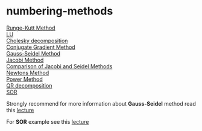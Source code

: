 # numbering-methods

[Runge-Kutt Method](https://github.com/mrcracken/numbering-methods/blob/master/MethodRunge-Kutta.py)<br>
[LU](https://github.com/mrcracken/numbering-methods/blob/master/LU.py)<br>
[Cholesky decomposition](https://github.com/mrcracken/numbering-methods/blob/master/Cholesky.py)<br>
[Conjugate Gradient Method](https://github.com/mrcracken/numbering-methods/blob/master/ConjugateGradient.py)<br>
[Gauss-Seidel Method](https://github.com/mrcracken/numbering-methods/blob/master/GaussSeidelMethod.py)<br>
[Jacobi Method](https://github.com/mrcracken/numbering-methods/blob/master/JacobiMethod.py)<br>
[Comparison of Jacobi and Seidel Methods](https://github.com/mrcracken/numbering-methods/blob/master/JacobiSeidelCompare.py)<br>
[Newtons Method](https://github.com/mrcracken/numbering-methods/blob/master/NewtonsMethod.py)<br>
[Power Method](https://github.com/mrcracken/numbering-methods/blob/master/PowerMethod.py)<br>
[QR decomposition](https://github.com/mrcracken/numbering-methods/blob/master/QR.py)<br>
[SOR](https://github.com/mrcracken/numbering-methods/blob/master/SOR.py)<br>
[]()


Strongly recommend for more information about <b>Gauss-Seidel</b> method read this <a href="https://docdro.id/GVHc6iY">lecture</a>

For <b>SOR</b> example see this <a href="https://www.docdroid.net/sZxwHhO/asor.pdf">lecture</a>
